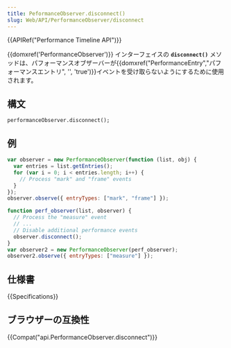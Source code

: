 ```yaml
---
title: PeformanceObserver.disconnect()
slug: Web/API/PerformanceObserver/disconnect
---
```


{{APIRef("Performance Timeline API")}}

{{domxref('PerformanceObserver')}} インターフェイスの **`disconnect()`** メソッドは、パフォーマンスオブザーバーが{{domxref("PerformanceEntry","パフォーマンスエントリ", '', 'true')}}イベントを受け取らないようにするために使用されます。

## 構文

```
performanceObserver.disconnect();
```

## 例

```js
var observer = new PerformanceObserver(function (list, obj) {
  var entries = list.getEntries();
  for (var i = 0; i < entries.length; i++) {
    // Process "mark" and "frame" events
  }
});
observer.observe({ entryTypes: ["mark", "frame"] });

function perf_observer(list, observer) {
  // Process the "measure" event
  // ...
  // Disable additional performance events
  observer.disconnect();
}
var observer2 = new PerformanceObserver(perf_observer);
observer2.observe({ entryTypes: ["measure"] });
```

## 仕様書

{{Specifications}}

## ブラウザーの互換性

{{Compat("api.PerformanceObserver.disconnect")}}
